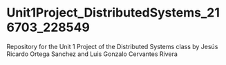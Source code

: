 # Unit1Project_DistributedSystems_216703_228549
Repository for the Unit 1 Project of the Distributed Systems class by Jesús Ricardo Ortega Sanchez and Luis Gonzalo Cervantes Rivera
